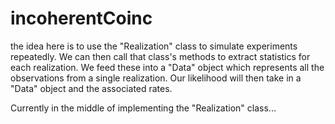 # incoherentCoinc

the idea here is to use the "Realization" class to simulate experiments repeatedly. We can then call that class's methods to extract statistics for each realization. We feed these into a "Data" object which represents all the observations from a single realization. Our likelihood will then take in a "Data" object and the associated rates.

Currently in the middle of implementing the "Realization" class...
